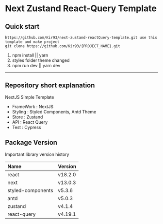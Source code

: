 # Next Zustand React-Query Template

## Quick start

```
https://github.com/Kir93/next-zustand-reactQuery-template.git use this template and make project
git clone https://github.com/Kir93/{PROJECT_NAME}.git
```

1. npm install || yarn
2. styles folder theme changed
3. npm run dev || yarn dev

---

## Repository short explanation

NextJS Simple Template

- FrameWork : NextJS
- Styling : Styled Components, Antd Theme
- Store : Zustand
- API : React Query
- Test : Cypress

## Package Version

Important library version history

| Name              | Version |
| :---------------- | :------ |
| react             | v18.2.0 |
| next              | v13.0.3 |
| styled-components | v5.3.6  |
| antd              | v5.0.3  |
| zustand           | v4.1.4  |
| react-query       | v4.19.1 |
